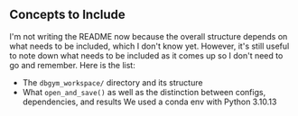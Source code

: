 ## Concepts to Include
I'm not writing the README now because the overall structure depends on what needs to be included, which I don't know yet.
However, it's still useful to note down what needs to be included as it comes up so I don't need to go and remember.
Here is the list:
- The `dbgym_workspace/` directory and its structure
- What `open_and_save()` as well as the distinction between configs, dependencies, and results
We used a conda env with Python 3.10.13
